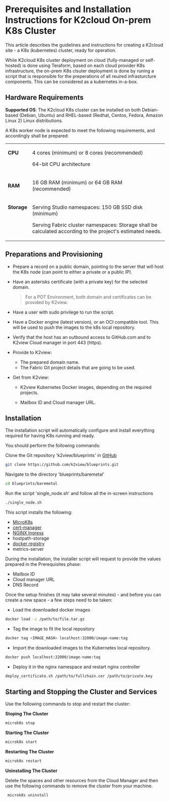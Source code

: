 # Prerequisites and Installation Instructions for K2cloud On-prem K8s Cluster  

This article describes the guidelines and instructions for creating a K2cloud site - a K8s (kubernetes) cluster, ready for operation.

While K2cloud K8s cluster deployment on cloud (fully-managed or self-hosted) is done using Teraform, based on each cloud provider K8s infrastructure, the on-prem K8s clsuter deployment is done by runing a script that is responsible for the preperations of all reuired infrasturcture components. This can be considered as a kubernetes in-a-box.



## Hardware Requirements 

**Supported OS**: The K2cloud K8s cluster can be installed on both Debian-based (Debian, Ubuntu) and RHEL-based (Redhat, Centos, Fedora, Amazon Linux 2) Linux distributions.



A K8s worker node is expected to meet the following requirements, and accordingly shall be prepared:

<table>
<tbody>
<tr>
<td valign="top">
<p><strong>CPU</strong></p>
</td>
<td>
<p>4 cores (minimum) or 8 cores (recommended)</p>
<p>64-bit CPU architecture</p>
</td>
</tr>
<tr>
<td>
<p><strong>RAM</strong></p>
</td>
<td>
<p>16 GB RAM (minimum) or 64 GB RAM (recommended)</p>
</td>
</tr>
<tr>
<td valign="top">
<p><strong>Storage</strong></p>
</td>
<td>
<p>Serving Studio namespaces: 150 GB SSD disk (minimum)</p>
<p>Serving Fabric cluster namespaces: Storage shall be calculated according to the project's estimated needs.</p>
</td>
</tr>
</tbody>
</table>



## Preparations and Provisioning

* Prepare a record on a public domain, pointing to the server that will host the K8s node (can point to either a private or a public IP). 

* Have an asterisks certificate (with a private key) for the selected domain.

  > For a POT Environment, both domain and certificates can be provided by K2view.

* Have a user with sudo privilege to run the script.

* Have a Docker engine (latest version), or an OCI compatible tool. This will be used to push the images to the k8s local repository.

* Verify that the host has an outbound access to GitHub.com and to K2view Cloud manager in port 443 (https).

* Provide to K2view:

  * The prepared domain name.
  * The Fabric Git project details that are going to be used.

* Get from K2view:

  * K2view Kubernetes Docker images, depending on the required projects.

  * Mailbox ID and Cloud manager URL. 



## Installation 

The installation script will automatically configure and install everything required for having K8s running and ready.

You should perform the following commands:

Clone the Git repository 'k2view/blueprints' in [GitHub](https://github.com/k2view/blueprints/tree/main/baremetal)

```bash
git clone https://github.com/k2view/blueprints.git
```

Navigate to the directory 'blueprints/baremetal' 

```bash
cd blueprints/baremetal
```

Run the script 'single_node.sh' and follow all the in-screen instructions 

```bash
./single_node.sh
```



This script installs the following:

* [MicroK8s](https://microk8s.io/) 
* [cert-manager](https://cert-manager.io)
* [NGINX Ingress](https://docs.nginx.com)
* hostpath-storage
* [docker registry](https://microk8s.io/docs/registry-built-in)
* metrics-server

During the installation, the installer script will request to provide the values prepared in the Prerequisites phase:

* Mailbox ID
* Cloud manager URL
* DNS Record


Once the setup finishes (it may take several minutes) - and before you can create a new space - a few steps need to be taken:

* Load the downloaded docker images

```bash
docker load -i /path/to/file.tar.gz
```

* Tag the image to fit the local repository

```bash
docker tag <IMAGE_HASH> localhost:32000/image-name:tag
```

* Import the downloaded images to the Kubernetes local repository.

```bash
docker push localhost:32000/image-name:tag
```

* Deploy it in the nginx namespace and restart nginx controller

```bash
deploy_certificate.sh /path/to/fullchain.cer /path/to/private.key
```

## Starting and Stopping the Cluster and Services 

Use the following commands to stop and restart the cluster:

**Stoping The Cluster**

```bash
microk8s stop
```

**Starting The Cluster**

```bash
microk8s start
```

**Restarting The Cluster**

```bash
microk8s restart
```

**Uninstalling The Cluster**

Delete the spaces and other resources from the Cloud Manager and then use the following commands to remove the cluster from your machine.

```bash
 microk8s uninstall
```


